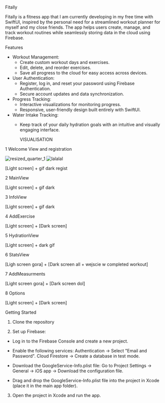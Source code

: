 Fitally

Fitally is a fitness app that I am currently developing in my free time with SwiftUI, inspired by the personal need for a streamlined workout planner for myself and my close friends.
The app helps users create, manage, and track workout routines while seamlessly storing data in the cloud using Firebase.

Features
- Workout Management: 
  - Create custom workout days and exercises.
  - Edit, delete, and reorder exercises.
  - Save all progress to the cloud for easy access across devices.
- User Authentication: 
  - Register, log in, and reset your password using Firebase Authentication.
  - Secure account updates and data synchronization.
- Progress Tracking:
  - Interactive visualizations for monitoring progress.
  - Responsive, user-friendly design built entirely with SwiftUI.
- Water Intake Tracking:
  - Keep track of your daily hydration goals with an intuitive and visually engaging interface.




    VISUALISATION

1 Welcome View and registration 


![resized_quarter_1](https://github.com/user-attachments/assets/449c3657-3ef2-4f44-8dc4-54ddd363be60) ![lalalal](https://github.com/user-attachments/assets/1dc2d22c-64bf-43a2-af79-0e587d7439f7)







[Light screen] + gif dark regist

2 MainView

[Light screen] + gif dark

3 InfoView 

[Light screen] + gif dark

4 AddExercise

[Light screen] + [Dark screen]

5 HydrationView

[Light screen] + dark gif

6 StatsView

[Ligh screen gora] + [Dark screen all + wejscie w completed workout]

7 AddMeasurments

[Light screen gora] + [Dark screen dol]

8 Options

[Light screen] + [Dark screen]

Getting Started

1. Clone the repository

2. Set up Firebase:

- Log in to the Firebase Console and create a new project.
- Enable the following services:
  Authentication → Select "Email and Password".
  Cloud Firestore → Create a database in test mode.
- Download the GoogleService-Info.plist file:
  Go to Project Settings → General → iOS app → Download the configuration file.
  
- Drag and drop the GoogleService-Info.plist file into the project in Xcode (place it in the main app folder).

3. Open the project in Xcode and run the app.




